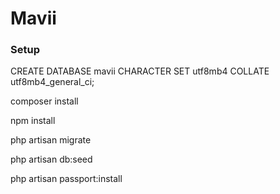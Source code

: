 # Mavii

### Setup

CREATE DATABASE mavii CHARACTER SET utf8mb4 COLLATE utf8mb4_general_ci;

composer install

npm install

php artisan migrate

php artisan db:seed

php artisan passport:install